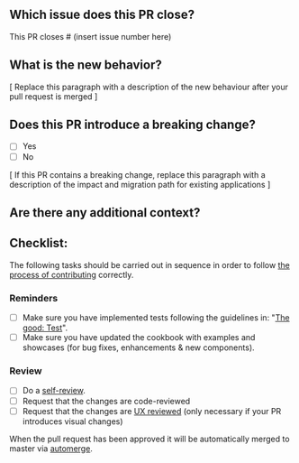 ## Which issue does this PR close?

This PR closes # (insert issue number here)

## What is the new behavior?

[ Replace this paragraph with a description of the new behaviour after your pull request is merged ]

## Does this PR introduce a breaking change?

- [ ] Yes
- [ ] No

[ If this PR contains a breaking change, replace this paragraph with a description of the impact and migration path for existing applications ] 

## Are there any additional context?

## Checklist:

The following tasks should be carried out in sequence in order to follow [the process of contributing](../CONTRIBUTING.md/#the-process-of-contributing) correctly.

### Reminders
- [ ] Make sure you have implemented tests following the guidelines in: "[The good: Test](https://github.com/kirbydesign/designsystem/wiki/The-Good%3A-Test)".
- [ ] Make sure you have updated the cookbook with examples and showcases (for bug fixes, enhancements & new components).

### Review  
- [ ] Do a [self-review](https://github.com/kirbydesign/designsystem/wiki/The-Good%3A-Self-review).
- [ ] Request that the changes are code-reviewed 
- [ ] Request that the changes are [UX reviewed](./CONTRIBUTING.md/#ux-review) (only necessary if your PR introduces visual changes)

When the pull request has been approved it will be automatically merged to master via [automerge](https://docs.github.com/en/github/collaborating-with-issues-and-pull-requests/automatically-merging-a-pull-request).


